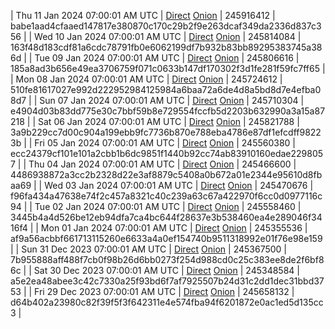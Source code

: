 | Thu 11 Jan 2024 07:00:01 AM UTC | [Direct]() [Onion]() | 245916412 | babe1aad4cfaaed147817e380870c170c29b2f9e263dcaf349da2336d837c356 | 
| Wed 10 Jan 2024 07:00:01 AM UTC | [Direct]() [Onion]() | 245814084 | 163f48d183cdf81a6cdc78791fb0e6062199df7b932b83bb89295383745a386d | 
| Tue 09 Jan 2024 07:00:01 AM UTC | [Direct](https://oshi.at/BTHi) [Onion](http://5ety7tpkim5me6eszuwcje7bmy25pbtrjtue7zkqqgziljwqy3rrikqd.onion/BTHi) | 245806616 | 185a8ad3b656e49ea3706759f071c0633b147df170302f3d1fe281f59fc7ff65 | 
| Mon 08 Jan 2024 07:00:01 AM UTC | [Direct](https://oshi.at/VYDb) [Onion](http://5ety7tpkim5me6eszuwcje7bmy25pbtrjtue7zkqqgziljwqy3rrikqd.onion/VYDb) | 245724612 | 510fe81617027e992d222952984125984a6baa72a6de4d8a5bd8d7e4efba08d7 | 
| Sun 07 Jan 2024 07:00:01 AM UTC | [Direct](https://oshi.at/TZos) [Onion](http://5ety7tpkim5me6eszuwcje7bmy25pbtrjtue7zkqqgziljwqy3rrikqd.onion/TZos) | 245710304 | e4904d03b83dd775e30c7bbf59b8e729554fccfb5d2203b632990a3a15a87218 | 
| Sat 06 Jan 2024 07:00:01 AM UTC | [Direct](https://oshi.at/ZaME) [Onion](http://5ety7tpkim5me6eszuwcje7bmy25pbtrjtue7zkqqgziljwqy3rrikqd.onion/ZaME) | 245821788 | 3a9b229cc7d00c904a199ebb9fc7736b870e788eba4786e87df1efcdff98223b | 
| Fri 05 Jan 2024 07:00:01 AM UTC | [Direct](https://oshi.at/CNdF) [Onion](http://5ety7tpkim5me6eszuwcje7bmy25pbtrjtue7zkqqgziljwqy3rrikqd.onion/CNdF) | 245560380 | ecc24379cf101e101a2cbb1b6dc9851f1440b92cc74ab83910160edae2298057 | 
| Thu 04 Jan 2024 07:00:01 AM UTC | [Direct](https://oshi.at/CZXr) [Onion](http://5ety7tpkim5me6eszuwcje7bmy25pbtrjtue7zkqqgziljwqy3rrikqd.onion/CZXr) | 245466600 | 4486938872a3cc2b2328d22e3af8879c5408a0b672a01e2344e95610d8fbaa69 | 
| Wed 03 Jan 2024 07:00:01 AM UTC | [Direct](https://oshi.at/LMvM) [Onion](http://5ety7tpkim5me6eszuwcje7bmy25pbtrjtue7zkqqgziljwqy3rrikqd.onion/LMvM) | 245470676 | f96fa434a47638e74f2c457a8321c40c239a63c67a422970f6cc0d0977116c94 | 
| Tue 02 Jan 2024 07:00:01 AM UTC | [Direct](https://oshi.at/jLeK) [Onion](http://5ety7tpkim5me6eszuwcje7bmy25pbtrjtue7zkqqgziljwqy3rrikqd.onion/jLeK) | 245558460 | 3445b4a4d526be12eb94dfa7ca4bc644f28637e3b538460ea4e289046f3416f4 | 
| Mon 01 Jan 2024 07:00:01 AM UTC | [Direct](https://oshi.at/JwiF) [Onion](http://5ety7tpkim5me6eszuwcje7bmy25pbtrjtue7zkqqgziljwqy3rrikqd.onion/JwiF) | 245355536 | af9a56acbbf661713115260e6633a4a0ef154740b9511318992e01f76e98e159 | 
| Sun 31 Dec 2023 07:00:01 AM UTC | [Direct](https://oshi.at/ZmjHv) [Onion](http://5ety7tpkim5me6eszuwcje7bmy25pbtrjtue7zkqqgziljwqy3rrikqd.onion/ZmjHv) | 245367500 | 7b955888aff488f7cb0f98b26d6bb0273f254d988cd0c25c383ee8de2f6bf86c | 
| Sat 30 Dec 2023 07:00:01 AM UTC | [Direct](https://oshi.at/inVm) [Onion](http://5ety7tpkim5me6eszuwcje7bmy25pbtrjtue7zkqqgziljwqy3rrikqd.onion/inVm) | 245348584 | a5e2ea48abee3c42c7330a25f93bd6f7af7925507b24d31c2dd1dec31bbd3753 | 
| Fri 29 Dec 2023 07:00:01 AM UTC | [Direct](https://oshi.at/UTWmp) [Onion](http://5ety7tpkim5me6eszuwcje7bmy25pbtrjtue7zkqqgziljwqy3rrikqd.onion/UTWmp) | 245658132 | d64b402a23980c82f39f5f3f642311e4e574fba94f6201872e0ac1ed5d135cc3 | 
